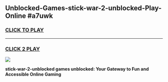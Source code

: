 
## Unblocked-Games-stick-war-2-unblocked-Play-Online #a7uwk
<h3>
<a href="https://news.freeplayer.one?title=stick-war-2-unblocked&ref=3">CLICK TO PLAY</a></h3>
<hr>

<h3>
<a href="https://news.freeplayer.one?title=stick-war-2-unblocked&ref=3">CLICK 2 PLAY</a>
  
</h3>

<a href="https://news.freeplayer.one?title=stick-war-2-unblocked&ref=3"><img src="https://clearcache.store/games.png"></a>


**stick-war-2-unblocked games unblocked: Your Gateway to Fun and Accessible Online Gaming**
